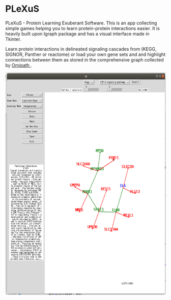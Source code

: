 # PLeXuS
PLeXuS - Protein Learning Exuberant Software. This is an app collecting simple games helping you to learn protein-protein interactions easier. It is heavily built upon Igraph package and has a visual interface made in Tkinter. 

Learn protein interactions in delineated signaling cascades from (KEGG, SIGNOR, Panther or reactome) or load your own gene sets and and highlight connections between them as stored in the comprehensive graph collected by <a href="https://github.com/saezlab/pypath"> Omipath </a>. 

<img src="https://github.com/culpritgene/PLeXuS/blob/master/Resources/PLEXUS_Sreenshot.png" width="620" height="700" />
